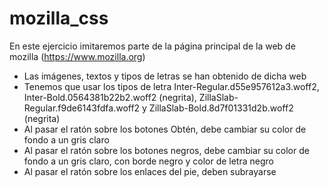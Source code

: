 # mozilla_css
En este ejercicio imitaremos parte de la página principal de la web de mozilla (https://www.mozilla.org)
- Las imágenes, textos y tipos de letras se han obtenido de dicha web
- Tenemos que usar los tipos de letra Inter-Regular.d55e957612a3.woff2, Inter-Bold.0564381b22b2.woff2 (negrita), ZillaSlab-Regular.f9de6143fdfa.woff2 y ZillaSlab-Bold.8d7f01331d2b.woff2 (negrita)
- Al pasar el ratón sobre los botones Obtén, debe cambiar su color de fondo a un gris claro
- Al pasar el ratón sobre los botones negros, debe cambiar su color de fondo a un gris claro, con borde negro y color de letra negro
- Al pasar el ratón sobre los enlaces del pie, deben subrayarse
